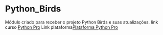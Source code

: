 # Python_Birds
Módulo criado para receber o projeto Python Birds e suas atualizações. 
link curso [Python Pro](https://pythonpro.com.br/)
Link plataforma[Plataforma Python Pro](plataforma.dev.pro.br)
